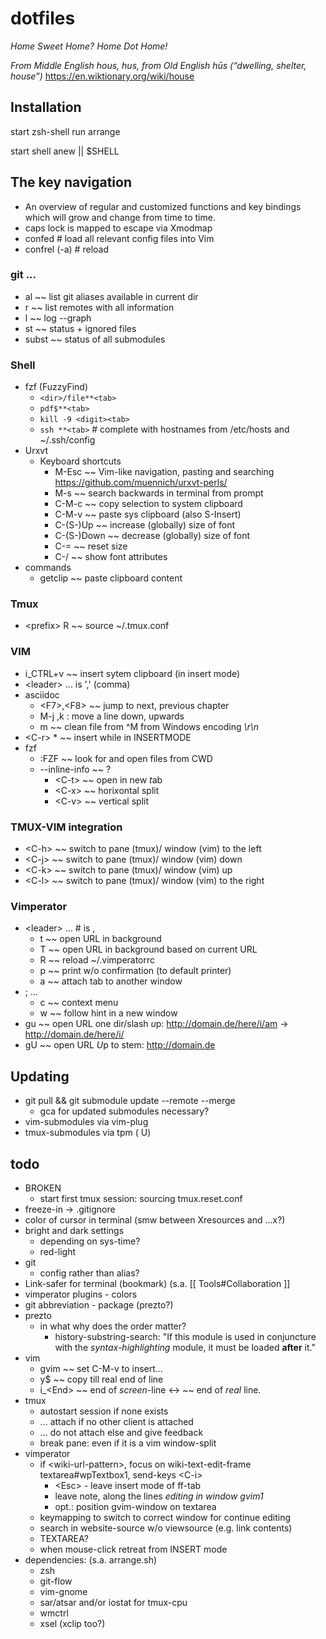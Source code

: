 # dotfiles
*Home Sweet Home?*
*Home Dot Home!*

*From Middle English hous, hus, from Old English hūs (“dwelling, shelter, house”)* https://en.wiktionary.org/wiki/house

## Installation
start zsh-shell
run arrange

start shell anew || $SHELL

## The key navigation
* An overview of regular and customized functions and key bindings which will grow and change from time to time.
* caps lock is mapped to escape via Xmodmap
* confed        # load all relevant config files into Vim
* confrel (-a)  # reload

### git ...
* al ~~ list git aliases available in current dir
* r ~~ list remotes with all information
* l ~~ log --graph
* st ~~ status + ignored files
* subst ~~ status of all submodules

### Shell
* fzf (FuzzyFind)
  * `<dir>/file**<tab>`
  * `pdf$**<tab>`
  * `kill -9 <digit><tab>`
  * `ssh **<tab>` # complete with hostnames from /etc/hosts and ~/.ssh/config
* Urxvt
  * Keyboard shortcuts
    * M-Esc ~~ Vim-like navigation, pasting and searching https://github.com/muennich/urxvt-perls/
    * M-s ~~ search backwards in terminal from prompt
    * C-M-c ~~ copy selection to system clipboard
    * C-M-v ~~ paste sys clipboard (also S-Insert)
    * C-(S-)Up ~~ increase (globally) size of font
    * C-(S-)Down ~~ decrease (globally) size of font
    * C-= ~~ reset size
    * C-/ ~~ show font attributes
* commands
    * getclip ~~ paste clipboard content
### Tmux
* \<prefix\> R ~~ source ~/.tmux.conf

### VIM
* i_CTRL+v ~~ insert sytem clipboard (in insert mode)
* \<leader\> ... is ',' (comma)
* asciidoc
  * \<F7\>,\<F8\> ~~ jump to next, previous chapter
  * M-j ,k  : move a line down, upwards
  * m  ~~ clean file from ^M from Windows encoding _\r\n_
* \<C-r\> * ~~ insert while in INSERTMODE
* fzf
  * :FZF ~~ look for and open files from CWD
  * --inline-info ~~ ?
    * \<C-t\> ~~ open in new *t*ab
    * \<C-x\> ~~ hori*x*ontal split
    * \<C-v\> ~~ *v*ertical split

### TMUX-VIM integration
* \<C-h\> ~~ switch to pane (tmux)/ window (vim) to the left
* \<C-j\> ~~ switch to pane (tmux)/ window (vim) down
* \<C-k\> ~~ switch to pane (tmux)/ window (vim) up
* \<C-l\> ~~ switch to pane (tmux)/ window (vim) to the right

### Vimperator
* \<leader\> ... # is ,
  * t ~~ open URL in background
  * T ~~ open URL in background based on current URL
  * R ~~ reload ~/.vimperatorrc
  * p ~~ print w/o confirmation (to default printer)
  * a ~~ attach tab to another window
* ; ...
  * c ~~ context menu
  * w ~~ follow hint in a new window
* gu ~~ open URL one dir/slash *u*p: http://domain.de/here/i/am -> http://domain.de/here/i/
* gU ~~ open URL *U*p to stem: http://domain.de

## Updating
* git pull && git submodule update --remote --merge
  * gca for updated submodules necessary?
* vim-submodules via vim-plug
* tmux-submodules via tpm (<prefix> U)
## todo
* BROKEN
  * start first tmux session: sourcing tmux.reset.conf
* freeze-in -> .gitignore
* color of cursor in terminal (smw between Xresources and ...x?)
* bright and dark settings
  * depending on sys-time?
  * red-light
* git
  * config rather than alias?
* Link-safer for terminal (bookmark) (s.a. [[ Tools#Collaboration ]]
* vimperator plugins - colors
* git abbreviation - package (prezto?)
* prezto
  * in what why does the order matter?
    * history-substring-search: "If this module is used in conjuncture with the *syntax-highlighting* module, it must be loaded **after** it."
* vim
  * gvim ~~ set C-M-v to insert...
  * y$ ~~ copy till real end of line
  * i\_\<End\> ~~ end of *screen*-line \<-\> <End> ~~ end of *real* line.
* tmux
  * autostart session if none exists
  * ... attach if no other client is attached
  * ... do not attach else and give feedback
  * break pane: even if it is a vim window-split
* vimperator
  * if \<wiki-url-pattern\>, focus on wiki-text-edit-frame textarea#wpTextbox1, send-keys \<C-i\>
    *  \<Esc\> - leave insert mode of ff-tab
    *  leave note, along the lines *editing in window gvim1*
    * opt.: position gvim-window on textarea
  *  keymapping to switch to correct window for continue editing
  *  search in website-source w/o viewsource (e.g. link contents)
  *  TEXTAREA?
  *  when mouse-click retreat from INSERT mode
* dependencies: (s.a. arrange.sh)
  * zsh
  * git-flow
  * vim-gnome
  * sar/atsar and/or iostat for tmux-cpu
  * wmctrl
  * xsel (xclip too?)

